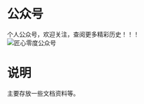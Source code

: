 # 公众号
个人公众号，欢迎关注，查阅更多精彩历史！！！<br/>
![匠心零度公众号](https://mmbiz.qpic.cn/mmbiz_gif/1QxwhpDy7ia2wrl4PdbCBD6Yf1C2NV8G0libmuejDFAuibVxlceoKpsu2WibKbEMgJeVZweyZzdrKibMiatFJaj0mVeg/0?wx_fmt=gif&tp=webp&wxfrom=5&wx_lazy=1)

# 说明
主要存放一些文档资料等。



